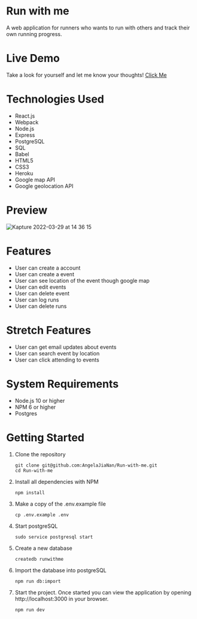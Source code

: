 # Run with me

A web application for runners who wants to run with others and track their own running progress.


# Live Demo

Take a look for yourself and let me know your thoughts!
[Click Me](https://run-with-me9.herokuapp.com)

# Technologies Used
- React.js
- Webpack
- Node.js
- Express
- PostgreSQL
- SQL
- Babel
- HTML5
- CSS3
- Heroku
- Google map API
- Google geolocation API

# Preview 
![Kapture 2022-03-29 at 14 36 15](https://user-images.githubusercontent.com/90875226/160711516-f5bcfb2d-76af-49b5-a443-658b868c1eed.gif)

# Features
- User can create a account
- User can create a event 
- User can see location of the event though google map
- User can edit events 
- User can delete event
- User can log runs
- User can delete runs

# Stretch Features
- User can get email updates about events
- User can search event by location 
- User can click attending to events

# System Requirements

- Node.js 10 or higher
- NPM 6 or higher
- Postgres

# Getting Started
1. Clone the repository
    ```shell
    git clone git@github.com:AngelaJiaNan/Run-with-me.git
    cd Run-with-me
    ```
3. Install all dependencies with NPM
    ```shell
    npm install
    ```
5. Make a copy of the .env.example file
   ```shell
   cp .env.example .env
   ```
7. Start postgreSQL
   ```shell
   sudo service postgresql start
   ```
9. Create a new database
   ```shell
   createdb runwithme
   ```
11. Import the database into postgreSQL
    ```shell
    npm run db:import
    ```
13. Start the project. Once started you can view the application by opening http://localhost:3000 in your browser.
    ```shell
    npm run dev
